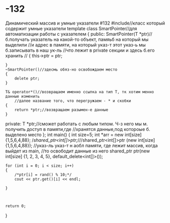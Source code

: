# -132
Динамический массив и умные указатели #132
#include<memory>//класс который содержит умные указатели
template<typename T>
class SmartPointer//для автоматизации работы с указателем
{
public:
	SmartPointer(T *ptr)//б.получать указатель на какой-то объект, памяьб на который мы выделили
		//и адрес в памяти, на который указ-т этот указ-ь мы б.записывать в наш ук-ль
		//что лежит в private секции и здесь б.его хранить
		//
	{
		this->ptr = ptr;

	}
	~SmartPointer()//здесмь обяз-но освобождаем место
	{
		delete ptr;
	}
	
	T& operator*()//возвращаем именно ссылка на тип T, тк хотим менно данные изменить
		//далее название того, что перегружаем - * и скобки
	{
		return *ptr;//возвращаем разымен-е данные
	}

private:
	T *ptr;//сможет работать с любым типом. Ч-з него мы м. получить доступ в памяти,где
	//хранятся данные,под котороые б. выделено место
};
int main()
{
	int size=5;
	int *arr = new int[size]{1,5,6,4,88};
	/*shared_ptr<int[]>ptr;*///shared_ptr<int[]>ptr (new int[size]{1,5,6,4,88});
	//указ-ль указ-т н аобл памяти, где лежит массив, когда выйдет из main, 
	//то освободит данные из него
	shared_ptr<int> ptr(new int[size] {1, 2, 3, 4, 5}, default_delete<int[]>());

	for (int i = 0; i < size; i++)
	{
		/*ptr[i] = rand() % 10;*/
		cout << ptr.get()[i] << endl;

	}



	return 0;
}



